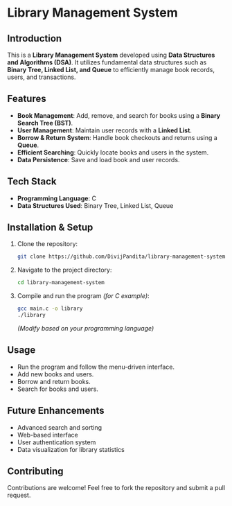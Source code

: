 # Library Management System

## Introduction
This is a **Library Management System** developed using **Data Structures and Algorithms (DSA)**. It utilizes fundamental data structures such as **Binary Tree, Linked List, and Queue** to efficiently manage book records, users, and transactions.

## Features
- **Book Management**: Add, remove, and search for books using a **Binary Search Tree (BST)**.
- **User Management**: Maintain user records with a **Linked List**.
- **Borrow & Return System**: Handle book checkouts and returns using a **Queue**.
- **Efficient Searching**: Quickly locate books and users in the system.
- **Data Persistence**: Save and load book and user records.

## Tech Stack
- **Programming Language**: C
- **Data Structures Used**: Binary Tree, Linked List, Queue

## Installation & Setup
1. Clone the repository:
   ```sh
   git clone https://github.com/DivijPandita/library-management-system.git
   ```
2. Navigate to the project directory:
   ```sh
   cd library-management-system
   ```
3. Compile and run the program *(for C example)*:
   ```sh
   gcc main.c -o library
   ./library
   ```
   *(Modify based on your programming language)*

## Usage
- Run the program and follow the menu-driven interface.
- Add new books and users.
- Borrow and return books.
- Search for books and users.

## Future Enhancements
- Advanced search and sorting
- Web-based interface
- User authentication system
- Data visualization for library statistics

## Contributing
Contributions are welcome! Feel free to fork the repository and submit a pull request.
